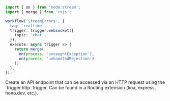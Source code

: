 ```ts
import { on } from 'node:stream';
import { merge } from 'rxjs';

workflow('StreamErrors', {
  tag: 'realtime',
  trigger: trigger.websocket({
    topic: 'chat',
  }),
  execute: async trigger => {
    return merge(
      on(process, 'uncaughtException'),
      on(process, 'unhandledRejection')
    );
  },
});
```

<Footer
  gist="f34aca124fe48eabad26fbf4927e59fc"
>
  Create an API endpoint that can be accessed via an HTTP request using the
  `trigger.http` trigger. Can be found in a Routing extension (koa, express,
  hono.dev, etc.).
</Footer>
